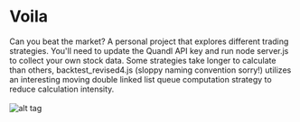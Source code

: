 # Voila

Can you beat the market? A personal project that explores different trading strategies. You'll need to update the Quandl API key and run node server.js to collect your own stock data. Some strategies take longer to calculate than others, backtest_revised4.js (sloppy naming convention sorry!) utilizes an interesting moving double linked list queue computation strategy to reduce calculation intensity.
<br/><br/>
![alt tag](http://studio2394.com/stock.png)
